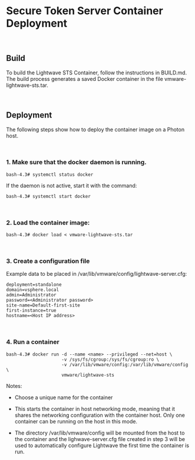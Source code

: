 Secure Token Server Container Deployment
========================================

 

Build
-----

To build the Lightwave STS Container, follow the instructions in BUILD.md. The
build process generates a saved Docker container in the file
vmware-lightwave-sts.tar.

 

Deployment
----------

The following steps show how to deploy the container image on a Photon host.

 

### 1. Make sure that the docker daemon is running.

~~~~~~~~~~~~~~~~~~~~~~~~~~~~~~~~~~~~~~~~~~~~~~~~~~~~~~~~~~~~~~~~~~~~~~~~~~~~~~~~
bash-4.3# systemctl status docker
~~~~~~~~~~~~~~~~~~~~~~~~~~~~~~~~~~~~~~~~~~~~~~~~~~~~~~~~~~~~~~~~~~~~~~~~~~~~~~~~

If the daemon is not active, start it with the command:

~~~~~~~~~~~~~~~~~~~~~~~~~~~~~~~~~~~~~~~~~~~~~~~~~~~~~~~~~~~~~~~~~~~~~~~~~~~~~~~~
bash-4.3# systemctl start docker
~~~~~~~~~~~~~~~~~~~~~~~~~~~~~~~~~~~~~~~~~~~~~~~~~~~~~~~~~~~~~~~~~~~~~~~~~~~~~~~~

 

### 2. Load the container image:

~~~~~~~~~~~~~~~~~~~~~~~~~~~~~~~~~~~~~~~~~~~~~~~~~~~~~~~~~~~~~~~~~~~~~~~~~~~~~~~~
bash-4.3# docker load < vmware-lightwave-sts.tar
~~~~~~~~~~~~~~~~~~~~~~~~~~~~~~~~~~~~~~~~~~~~~~~~~~~~~~~~~~~~~~~~~~~~~~~~~~~~~~~~

 

### 3. Create a configuration file

Example data to be placed in /var/lib/vmware/config/lightwave-server.cfg:

~~~~~~~~~~~~~~~~~~~~~~~~~~~~~~~~~~~~~~~~~~~~~~~~~~~~~~~~~~~~~~~~~~~~~~~~~~~~~~~~
deployment=standalone
domain=vsphere.local
admin=Administrator
password=<Administrator password>
site-name=Default-first-site
first-instance=true
hostname=<Host IP address>
~~~~~~~~~~~~~~~~~~~~~~~~~~~~~~~~~~~~~~~~~~~~~~~~~~~~~~~~~~~~~~~~~~~~~~~~~~~~~~~~

 

### 4. Run a container

~~~~~~~~~~~~~~~~~~~~~~~~~~~~~~~~~~~~~~~~~~~~~~~~~~~~~~~~~~~~~~~~~~~~~~~~~~~~~~~~
bash-4.3# docker run -d --name <name> --privileged --net=host \
                     -v /sys/fs/cgroup:/sys/fs/cgroup:ro \
                     -v /var/lib/vmware/config:/var/lib/vmware/config \
                     vmware/lightwave-sts
~~~~~~~~~~~~~~~~~~~~~~~~~~~~~~~~~~~~~~~~~~~~~~~~~~~~~~~~~~~~~~~~~~~~~~~~~~~~~~~~

Notes:

-   Choose a unique name for the container

-   This starts the container in host networking mode, meaning that it shares
    the networking configuration with the container host. Only one container can
    be running on the host in this mode.

-   The directory /var/lib/vmware/config will be mounted from the host to the
    container and the lighwave-server.cfg file created in step 3 will be used to
    automatically configure Lightwave the first time the container is run.

 
